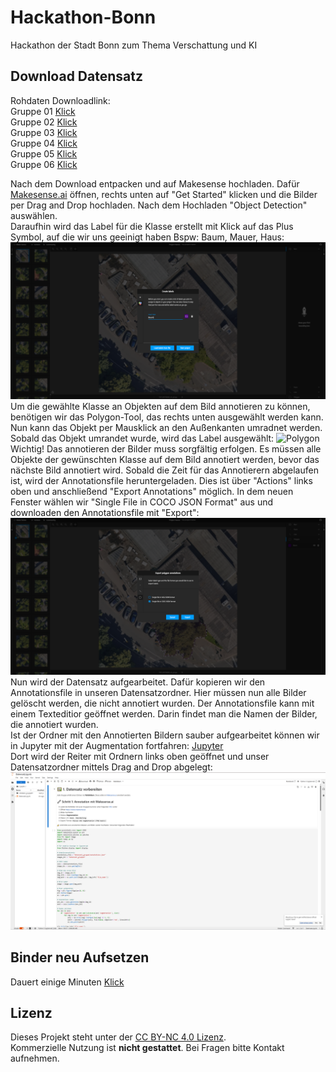 # Hackathon-Bonn
Hackathon der Stadt Bonn zum Thema Verschattung und KI

## Download Datensatz
Rohdaten Downloadlink:   
Gruppe 01 [Klick](https://databox.bonn.de/public/download-shares/dr8cSb7ya2YRucGC4c6qBQsHu75S5CU0)   
Gruppe 02 [Klick](https://databox.bonn.de/public/download-shares/u9C2wKErUTTs3QAZ043EHVkSwbfJVK7e)   
Gruppe 03 [Klick](https://databox.bonn.de/public/download-shares/voPvvwoOX6r0knp9DZGoN4dWva1oeGaC)   
Gruppe 04 [Klick](https://databox.bonn.de/public/download-shares/YoFK45Xc99zAw1elNJMj9G2vlLeoAMY8)  
Gruppe 05 [Klick](https://databox.bonn.de/public/download-shares/frEqVE6ppREuyVcM9jRZ7ND4yFMJnHsB)  
Gruppe 06 [Klick](https://databox.bonn.de/public/download-shares/k8mSgeYbXo0IeP2j8eGYoJknFKPPFzNR)  

Nach dem Download entpacken und auf Makesense hochladen. Dafür [Makesense.ai](https://www.makesense.ai/) öffnen, rechts unten auf "Get Started" klicken und die Bilder per Drag and Drop hochladen. Nach dem Hochladen "Object Detection" auswählen.  
Daraufhin wird das Label für die Klasse erstellt mit Klick auf das Plus Symbol, auf die wir uns geeinigt haben Bspw: Baum, Mauer, Haus:  
![Label](images/makesense_label.PNG)  
Um die gewählte Klasse an Objekten auf dem Bild annotieren zu können, benötigen wir das Polygon-Tool, das rechts unten ausgewählt werden kann. Nun kann das Objekt per Mausklick an den Außenkanten umradnet werden. Sobald das Objekt umrandet wurde, wird das Label ausgewählt:
![Polygon](images/makesense_polygon.PNG)  
Wichtig! Das annotieren der Bilder muss sorgfältig erfolgen. Es müssen alle Objekte der gewünschten Klasse auf dem Bild annotiert werden, bevor das nächste Bild annotiert wird.
Sobald die Zeit für das Annotierern abgelaufen ist, wird der Annotationsfile heruntergeladen. Dies ist über "Actions" links oben und anschließend "Export Annotations" möglich. In dem neuen Fenster wählen wir "Single File in COCO JSON Format" aus und downloaden den Annotationsfile mit "Export":
![Export](images/makesense_export.PNG) 
Nun wird der Datensatz aufgearbeitet. Dafür kopieren wir den Annotationsfile in unseren Datensatzordner. Hier müssen nun alle Bilder gelöscht werden, die nicht annotiert wurden. Der Annotationsfile kann mit einem Texteditior geöffnet werden. Darin findet man die Namen der Bilder, die annotiert wurden.  
Ist der Ordner mit den Annotierten Bildern sauber aufgearbeitet können wir in Jupyter mit der Augmentation fortfahren: [Jupyter](https://hub.gesis.mybinder.org/user/mrzinken-hackathon-bonn-aevnz7mg/doc/tree/jupyter/Datensatz.ipynb)  
Dort wird der Reiter mit Ordnern links oben geöffnet und unser Datensatzordner mittels Drag and Drop abgelegt:  
![Upload](images/jupyter_upload.PNG) 

## Binder neu Aufsetzen
Dauert einige Minuten
[Klick](https://mybinder.org/v2/gh/MrZinken/Hackathon-Bonn/HEAD?labpath=jupyter%2FDatensatz.ipynb)


## Lizenz

Dieses Projekt steht unter der [CC BY-NC 4.0 Lizenz](https://creativecommons.org/licenses/by-nc/4.0/).  
Kommerzielle Nutzung ist **nicht gestattet**. Bei Fragen bitte Kontakt aufnehmen.
